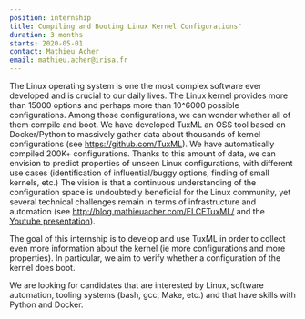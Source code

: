 ```yaml
---
position: internship
title: Compiling and Booting Linux Kernel Configurations"
duration: 3 months
starts: 2020-05-01
contact: Mathieu Acher
email: mathieu.acher@irisa.fr 
---
```


The Linux operating system is one the most complex software ever developed and is crucial to our daily lives.
The Linux kernel provides more than 15000 options and perhaps more than 10^6000 possible configurations. 
Among those configurations, we can wonder whether all of them compile and boot. 
We have developed TuxML an OSS tool based on Docker/Python to massively gather data about thousands of kernel configurations (see 
https://github.com/TuxML).
We have automatically compiled 200K+ configurations. 
Thanks to this amount of data, we can envision to predict properties of unseen Linux configurations, with different use cases (identification of influential/buggy options, finding of small kernels, etc.) 
The vision is that a continuous understanding of the configuration space is undoubtedly beneficial for the Linux community, yet several technical challenges remain in terms of infrastructure and automation (see http://blog.mathieuacher.com/ELCETuxML/ and the [Youtube presentation](https://www.youtube.com/watch?v=UBghs-cwQX4&feature=youtu.be)).

The goal of this internship is to develop and use TuxML in order to collect even more information about the kernel (ie more configurations and more properties). 
In particular, we aim to verify whether a configuration of the kernel does boot. 

We are looking for candidates that are interested by Linux, software automation, tooling systems (bash, gcc, Make, etc.) and that have skills with Python and Docker. 
